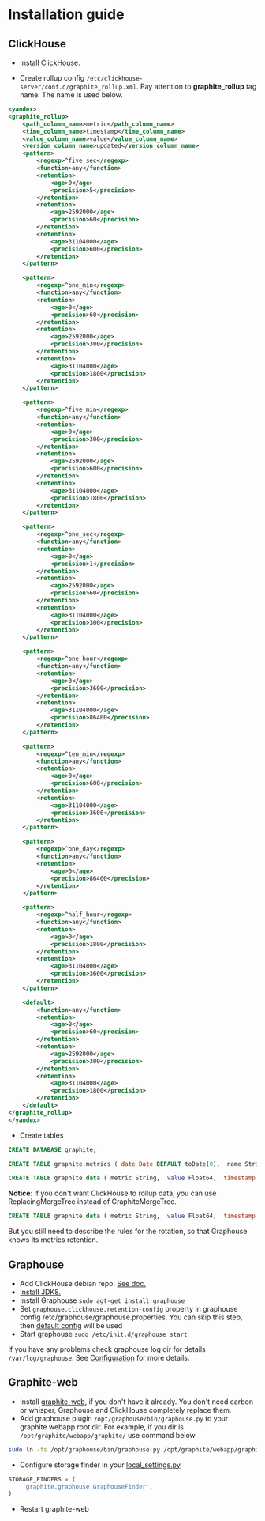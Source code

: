 Installation guide
==================

ClickHouse
----------

- [Install ClickHouse.](https://clickhouse.yandex/reference_en.html#Installation)

- Create rollup config `/etc/clickhouse-server/conf.d/graphite_rollup.xml`.
Pay attention to **graphite_rollup** tag name. The name is used below.

```xml
<yandex>
<graphite_rollup>
    <path_column_name>metric</path_column_name>
    <time_column_name>timestamp</time_column_name>
    <value_column_name>value</value_column_name>
    <version_column_name>updated</version_column_name>
	<pattern>
		<regexp>^five_sec</regexp>
		<function>any</function>
		<retention>
			<age>0</age>
			<precision>5</precision>
		</retention>
		<retention>
			<age>2592000</age>
			<precision>60</precision>
		</retention>
		<retention>
			<age>31104000</age>
			<precision>600</precision>
		</retention>
	</pattern>

	<pattern>
		<regexp>^one_min</regexp>
		<function>any</function>
		<retention>
			<age>0</age>
			<precision>60</precision>
		</retention>
		<retention>
			<age>2592000</age>
			<precision>300</precision>
		</retention>
		<retention>
			<age>31104000</age>
			<precision>1800</precision>
		</retention>
	</pattern>

	<pattern>
		<regexp>^five_min</regexp>
		<function>any</function>
		<retention>
			<age>0</age>
			<precision>300</precision>
		</retention>
		<retention>
			<age>2592000</age>
			<precision>600</precision>
		</retention>
		<retention>
			<age>31104000</age>
			<precision>1800</precision>
		</retention>
	</pattern>

	<pattern>
		<regexp>^one_sec</regexp>
		<function>any</function>
		<retention>
			<age>0</age>
			<precision>1</precision>
		</retention>
		<retention>
			<age>2592000</age>
			<precision>60</precision>
		</retention>
		<retention>
			<age>31104000</age>
			<precision>300</precision>
		</retention>
	</pattern>

	<pattern>
		<regexp>^one_hour</regexp>
		<function>any</function>
		<retention>
			<age>0</age>
			<precision>3600</precision>
		</retention>
		<retention>
			<age>31104000</age>
			<precision>86400</precision>
		</retention>
	</pattern>

	<pattern>
		<regexp>^ten_min</regexp>
		<function>any</function>
		<retention>
			<age>0</age>
			<precision>600</precision>
		</retention>
		<retention>
			<age>31104000</age>
			<precision>3600</precision>
		</retention>
	</pattern>

	<pattern>
		<regexp>^one_day</regexp>
		<function>any</function>
		<retention>
			<age>0</age>
			<precision>86400</precision>
		</retention>
	</pattern>

	<pattern>
		<regexp>^half_hour</regexp>
		<function>any</function>
		<retention>
			<age>0</age>
			<precision>1800</precision>
		</retention>
		<retention>
			<age>31104000</age>
			<precision>3600</precision>
		</retention>
	</pattern>

	<default>
		<function>any</function>
		<retention>
			<age>0</age>
			<precision>60</precision>
		</retention>
		<retention>
			<age>2592000</age>
			<precision>300</precision>
		</retention>
		<retention>
			<age>31104000</age>
			<precision>1800</precision>
		</retention>
	</default>
</graphite_rollup>
</yandex>
```
- Create tables
```sql
CREATE DATABASE graphite;

CREATE TABLE graphite.metrics ( date Date DEFAULT toDate(0),  name String,  level UInt16,  parent String,  updated DateTime DEFAULT now(),  status Enum8('SIMPLE' = 0, 'BAN' = 1, 'APPROVED' = 2, 'HIDDEN' = 3, 'AUTO_HIDDEN' = 4)) ENGINE = ReplacingMergeTree(date, (parent, name), 1024, updated);

CREATE TABLE graphite.data ( metric String,  value Float64,  timestamp UInt32,  date Date,  updated UInt32) ENGINE = GraphiteMergeTree(date, (metric, timestamp), 8192, 'graphite_rollup');
```

**Notice**: If you don't want ClickHouse to rollup data, you can use ReplacingMergeTree instead of GraphiteMergeTree.
```sql
CREATE TABLE graphite.data ( metric String,  value Float64,  timestamp UInt32,  date Date,  updated UInt32) ENGINE = ReplacingMergeTree(date, (metric, timestamp), 8192, updated)
```
But you still need to describe the rules for the rotation, so that Graphouse knows its metrics retention.


Graphouse
---------
- Add ClickHouse debian repo. [See doc.](https://clickhouse.yandex/reference_en.html#Installing)
- [Install JDK8.](https://tecadmin.net/install-oracle-java-8-ubuntu-via-ppa/)
- Install Graphouse `sudo agt-get install graphouse`
- Set `graphouse.clickhouse.retention-config` property in graphouse config /etc/graphouse/graphouse.properties. You can skip this step, then [default config](../src/main/java/ru/yandex/market/graphouse/retention/DefaultRetentionProvider.java#L29) will be used
- Start graphouse `sudo /etc/init.d/graphouse start`

If you have any problems check graphouse log dir for details `/var/log/graphouse`.
See [Configuration](config.md) for more details.


Graphite-web
------------
- Install [graphite-web](http://graphite.readthedocs.io/en/latest/), if you don't have it already. You don't need carbon or whisper, Graphouse and ClickHouse completely replace them.
- Add graphouse plugin `/opt/graphouse/bin/graphouse.py` to your graphite webapp root dir.
For example, if you dir is `/opt/graphite/webapp/graphite/` use command below
```bash
sudo ln -fs /opt/graphouse/bin/graphouse.py /opt/graphite/webapp/graphite/graphouse.py
```

- Configure storage finder in your [local_settings.py](http://graphite.readthedocs.io/en/latest/config-local-settings.html)
```python
STORAGE_FINDERS = (
    'graphite.graphouse.GraphouseFinder',
)
```
- Restart graphite-web


